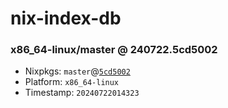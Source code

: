 # nix-index-db
### x86_64-linux/master @ 240722.5cd5002
- Nixpkgs: `master`@[`5cd5002`](https://github.com/NixOS/nixpkgs/commit/5cd5002ca676d3c3ba9e4094c4b6a4967c4b1072)
- Platform: `x86_64-linux`
- Timestamp: `20240722014323`
